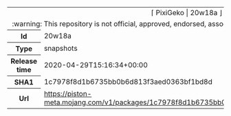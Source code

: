 <html><table>
<tr><td colspan="2" align="center"><img width="0" height="0"><br/>⌈ PixiGeko | 20w18a ⌋<br/><img width="0" height="0"></td></tr>
<tr><td colspan="2" align="center"><img width="0" height="0"><br/>
:warning: This repository is not official, approved, endorsed, associated or connected with Mojang :warning:
<br/><img width="0" height="0"></td></tr>
<tr><th>Id</th><td>20w18a</td></tr>
<tr><th>Type</th><td>snapshots</td></tr>
<tr><th>Release time</th><td>2020-04-29T15:16:34+00:00</td></tr>
<tr><th>SHA1</th><td>1c7978f8d1b6735bb0b6d813f3aed0363bf1bd8d</td></tr>
<tr><th>Url</th><td><a href="https://piston-meta.mojang.com/v1/packages/1c7978f8d1b6735bb0b6d813f3aed0363bf1bd8d/20w18a.json">https://piston-meta.mojang.com/v1/packages/1c7978f8d1b6735bb0b6d813f3aed0363bf1bd8d/20w18a.json</a></td></tr>